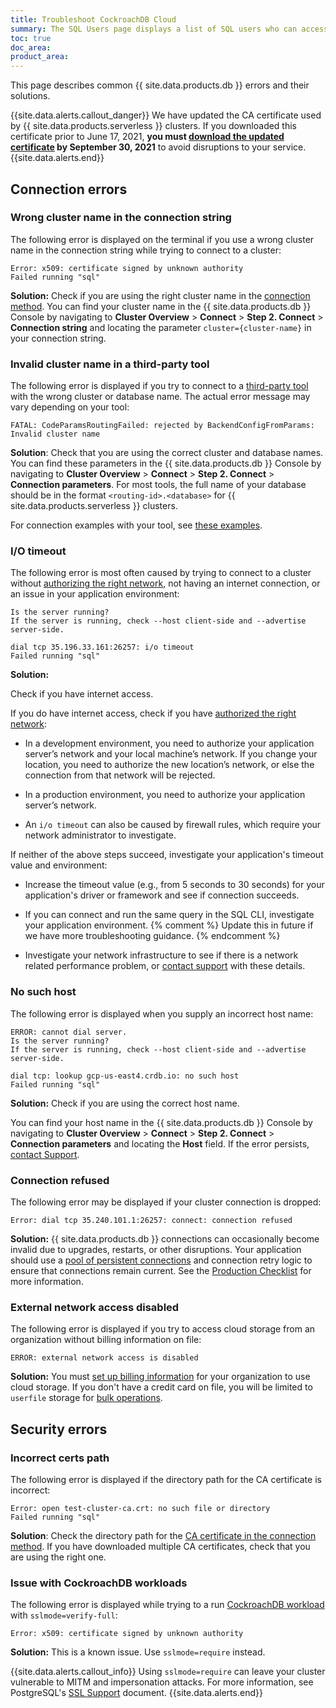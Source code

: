 ```yaml
---
title: Troubleshoot CockroachDB Cloud
summary: The SQL Users page displays a list of SQL users who can access the cluster.
toc: true
doc_area: 
product_area: 
---
```


This page describes common {{ site.data.products.db }} errors and their solutions.

{{site.data.alerts.callout_danger}}
We have updated the CA certificate used by {{ site.data.products.serverless }} clusters. If you downloaded this certificate prior to June 17, 2021, **you must [download the updated certificate](connect-to-a-serverless-cluster.html#step-2-connect-to-your-cluster) by September 30, 2021** to avoid disruptions to your service.
{{site.data.alerts.end}}

## Connection errors

### Wrong cluster name in the connection string

The following error is displayed on the terminal if you use a wrong cluster name in the connection string while trying to connect to a cluster:

~~~ shell
Error: x509: certificate signed by unknown authority
Failed running "sql"
~~~

**Solution:** Check if you are using the right cluster name in the [connection method](connect-to-your-cluster.html#step-3-connect-to-your-cluster). You can find your cluster name in the {{ site.data.products.db }} Console by navigating to **Cluster Overview** > **Connect** > **Step 2. Connect** > **Connection string** and locating the parameter `cluster={cluster-name}` in your connection string.

### Invalid cluster name in a third-party tool

The following error is displayed if you try to connect to a [third-party tool](../stable/third-party-database-tools.html) with the wrong cluster or database name. The actual error message may vary depending on your tool:

~~~ shell
FATAL: CodeParamsRoutingFailed: rejected by BackendConfigFromParams: Invalid cluster name
~~~

**Solution**: Check that you are using the correct cluster and database names. You can find these parameters in the {{ site.data.products.db }} Console by navigating to **Cluster Overview** > **Connect** > **Step 2. Connect** > **Connection parameters**. For most tools, the full name of your database should be in the format `<routing-id>.<database>` for {{ site.data.products.serverless }} clusters.

For connection examples with your tool, see [these examples](../stable/third-party-database-tools.html).

### I/O timeout

The following error is most often caused by trying to connect to a cluster without [authorizing the right network](connect-to-your-cluster.html#step-1-authorize-your-network), not having an internet connection, or an issue in your application environment:

~~~
Is the server running?
If the server is running, check --host client-side and --advertise server-side.

dial tcp 35.196.33.161:26257: i/o timeout
Failed running "sql"
~~~

**Solution:**

Check if you have internet access.

If you do have internet access, check if you have [authorized the right network](connect-to-your-cluster.html#step-1-authorize-your-network):

- In a development environment, you need to authorize your application server’s network and your local machine’s network. If you change your location, you need to authorize the new location’s network, or else the connection from that network will be rejected.

- In a production environment, you need to authorize your application server’s network.

- An `i/o timeout` can also be caused by firewall rules, which require your network administrator to investigate.

If neither of the above steps succeed, investigate your application's timeout value and environment:

- Increase the timeout value (e.g., from 5 seconds to 30 seconds) for your application's driver or framework and see if connection succeeds.

- If you can connect and run the same query in the SQL CLI, investigate your application environment.
{% comment %}
Update this in future if we have more troubleshooting guidance.
{% endcomment %}

- Investigate your network infrastructure to see if there is a network related performance problem, or [contact support](https://support.cockroachlabs.com/) with these details.

### No such host

The following error is displayed when you supply an incorrect host name:

~~~ shell
ERROR: cannot dial server.
Is the server running?
If the server is running, check --host client-side and --advertise server-side.

dial tcp: lookup gcp-us-east4.crdb.io: no such host
Failed running "sql"
~~~

**Solution:**
Check if you are using the correct host name.

You can find your host name in the {{ site.data.products.db }} Console by navigating to **Cluster Overview** > **Connect** > **Step 2. Connect** > **Connection parameters** and locating the **Host** field. If the error persists, [contact Support](https://support.cockroachlabs.com/).

### Connection refused

The following error may be displayed if your cluster connection is dropped:

~~~ shell
Error: dial tcp 35.240.101.1:26257: connect: connection refused
~~~

**Solution:**
{{ site.data.products.db }} connections can occasionally become invalid due to upgrades, restarts, or other disruptions. Your application should use a [pool of persistent connections](../{{site.versions["stable"]}}/connection-pooling.html) and connection retry logic to ensure that connections remain current. See the [Production Checklist](production-checklist.html) for more information.

### External network access disabled

The following error is displayed if you try to access cloud storage from an organization without billing information on file:

~~~ shell
ERROR: external network access is disabled
~~~

**Solution:**
You must [set up billing information](billing-management.html) for your organization to use cloud storage. If you don't have a credit card on file, you will be limited to `userfile` storage for [bulk operations](run-bulk-operations.html).

## Security errors

### Incorrect certs path

The following error is displayed if the directory path for the CA certificate is incorrect:

~~~ shell
Error: open test-cluster-ca.crt: no such file or directory
Failed running "sql"
~~~

**Solution**: Check the directory path for the [CA certificate in the connection method](connect-to-your-cluster.html#step-3-connect-to-your-cluster). If you have downloaded multiple CA certificates, check that you are using the right one.

### Issue with CockroachDB workloads

The following error is displayed while trying to a run [CockroachDB workload](../{{site.versions["stable"]}}/cockroach-workload.html) with `sslmode=verify-full`:

~~~ shell
Error: x509: certificate signed by unknown authority
~~~

**Solution:** This is a known issue. Use `sslmode=require` instead.

{{site.data.alerts.callout_info}}
Using `sslmode=require` can leave your cluster vulnerable to MITM and impersonation attacks. For more information, see PostgreSQL's [SSL Support](https://www.postgresql.org/docs/9.4/libpq-ssl.html) document.
{{site.data.alerts.end}}